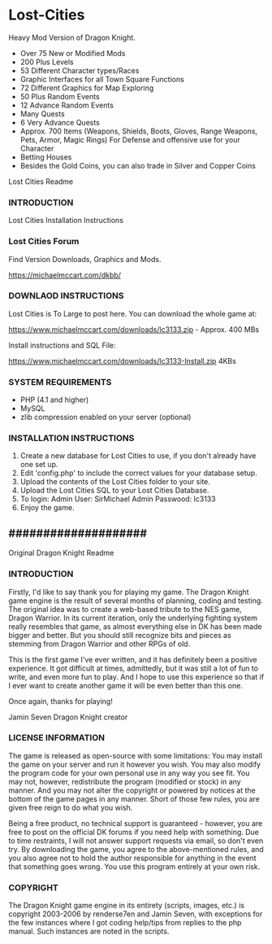 # Lost-Cities
Heavy Mod Version of Dragon Knight. 

- Over 75 New or Modified Mods
- 200 Plus Levels
- 53 Different Character types/Races
- Graphic Interfaces for all Town Square Functions
- 72 Different Graphics for Map Exploring
- 50 Plus Random Events
- 12 Advance Random Events
- Many Quests
- 6 Very Advance Quests
- Approx. 700 Items (Weapons, Shields, Boots, Gloves, Range Weapons, Pets, Armor, Magic Rings)
    For Defense and offensive use for your Character
- Betting Houses
- Besides the Gold Coins, you can also trade in Silver and Copper Coins

Lost Cities Readme

### INTRODUCTION ###
Lost Cities
Installation Instructions

### Lost Cities Forum ###

Find Version Downloads, Graphics and Mods.

https://michaelmccart.com/dkbb/

### DOWNLAOD INSTRUCTIONS ###
Lost Cities is To Large to post here. You can download the whole game at:

https://www.michaelmccart.com/downloads/lc3133.zip - Approx. 400 MBs

Install instructions and SQL File:

https://www.michaelmccart.com/downloads/lc3133-Install.zip  4KBs

### SYSTEM REQUIREMENTS ###
- PHP (4.1 and higher)
- MySQL
- zlib compression enabled on your server (optional)

### INSTALLATION INSTRUCTIONS ###
1. Create a new database for Lost Cities to use, if you don't already have one set up.
2. Edit 'config.php' to include the correct values for your database setup.
3. Upload the contents of the Lost Cities folder to your site.
4. Upload the Lost Cities SQL to your Lost Cities Database.
5. To login: Admin User: SirMichael     Admin Passwood:  lc3133
6. Enjoy the game.




## #################### ##

Original Dragon Knight
Readme

### INTRODUCTION ###
Firstly, I'd like to say thank you for playing my game. The Dragon Knight game engine is the 
result of several months of planning, coding and testing. The original idea was to create a 
web-based tribute to the NES game, Dragon Warrior. In its current iteration, only the underlying 
fighting system really resembles that game, as almost everything else in DK has been made bigger 
and better. But you should still recognize bits and pieces as stemming from Dragon Warrior and 
other RPGs of old.

This is the first game I've ever written, and it has definitely been a positive experience. It 
got difficult at times, admittedly, but it was still a lot of fun to write, and even more fun to 
play. And I hope to use this experience so that if I ever want to create another game it will be 
even better than this one.

Once again, thanks for playing!

Jamin Seven
Dragon Knight creator

### LICENSE INFORMATION ###
The game is released as open-source with some limitations: You may install the game on your server 
and run it however you wish. You may also modify the program code for your own personal use in any 
way you see fit. You may not, however, redistribute the program (modified or stock) in any manner. 
And you may not alter the copyright or powered by notices at the bottom of the game pages in any 
manner. Short of those few rules, you are given free reign to do what you wish.

Being a free product, no technical support is guaranteed - however, you are free to post on the 
official DK forums if you need help with something. Due to time restraints, I will not answer support 
requests via email, so don't even try. By downloading the game, you agree to the above-mentioned rules, 
and you also agree not to hold the author responsible for anything in the event that something goes 
wrong. You use this program entirely at your own risk.

### COPYRIGHT ###
The Dragon Knight game engine in its entirety (scripts, images, etc.) is copyright 2003-2006 by
renderse7en and Jamin Seven, with exceptions for the few instances where I got coding help/tips
from replies to the php manual. Such instances are noted in the scripts.
